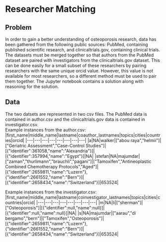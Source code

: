 # Researcher Matching

## Problem
In order to gain a better understanding of osteoporosis research, data has been gathered from the following public sources: PubMed, containing published scientific research, and clinicaltrials.gov, containing clinical trials.
The datasets must be merged together so that authors from the PubMed dataset are paired with investigators from the clinicaltrials.gov dataset. This can be done easily for a small subset of these researchers by pairing researchers with the same unique orcid value.
However, this value is not available for most researchers, so a different method must be used to pair them together. The Jupyter notebook contains a solution along with reasoning for the solution.

## Data
The two datsets are represented in two csv files. The PubMed data is contained in author.csv and the clinicaltrials.gov data is contained in investigator.csv.  
Example instances from the author.csv:  
|first_name|middle_name|lastname|coauthor_lastnames|topics|cities|countries|orcid|
|---|---|---|---|---|---|---|---|
|a|NA|walker|["abou raya","helmii"]|["Geriatric Assessment","Case-Control Studies"]|[{"identifier":361058,"name":"Alexandria"}]|[{"identifier":357994,"name":"Egypt"}]|NA|
|stefan|NA|majumdar|["zaman","thurlimann","brauchli","pagani"]|["Tamoxifen","Antineoplastic Combined Chemotherapy Protocols","Aged"]|[{"identifier":2659811,"name":"Luzern"},{"identifier":2661552,"name":"Bern"}]|[{"identifier":2658434,"name":"Switzerland"}]|653524|

Example instances from the investigator.csv:  
|first_name|middle_name|lastname|coinvestigator_lastnames|topics|cities|countries|orcid|
|---|---|---|---|---|---|---|---|
|m|NA|li|["sherman"]|["Osteoporosis"]|[{"identifier":null,"name":null}]|[{"identifier":null,"name":null}]|NA|
|s|NA|majumdar|["aarau","di bergamo","bern"]|["Tamoxifen","Osteoporosis"]|[{"identifier":2659811,"name":"Luzern"},{"identifier":2661552,"name":"Bern"}]|[{"identifier":2658434,"name":"Switzerland"}]|653524|
